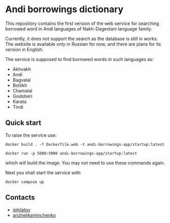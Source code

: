 # Andi borrowings dictionary

This repository contains the first version of the web service for searching borrowed word in Andi languages of Nakh-Dagestani language family.

Currently, it does not support the search as the database is still in works. The website is available only in Russian for now, and there are plans for its version in English.

The service is supposed to find borrowed words in such languages as:

- Akhvakh
- Andi
- Bagvalal
- Botlikh
- Chamalal
- Godoberi
- Karata
- Tindi

## Quick start

To raise the service use:

`docker build . -f Dockerfile.web -t andi-borrowings-app/startup:latest`

`docker run -p 5000:5000 andi-borrowings-app/startup:latest`

which will build the image. You may not need to use these commands again.

Next you shall start the service with:

`docker compose up`

## Contacts

- [iphilatov](https://github.com/iphilatov)
- [anzhelikaminchenko](https://github.com/anzhelikaminchenko)
